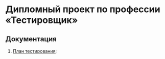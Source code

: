 # Дипломный проект по профессии «Тестировщик»
## Документация
1. [План тестирования](https://github.com/Jane-Popova/QA_Diploma/blob/main/documents/Plan.md);

